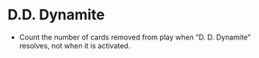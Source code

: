# D.D. Dynamite

*   Count the number of cards removed from play when “D. D. Dynamite” resolves, not when it is activated.
